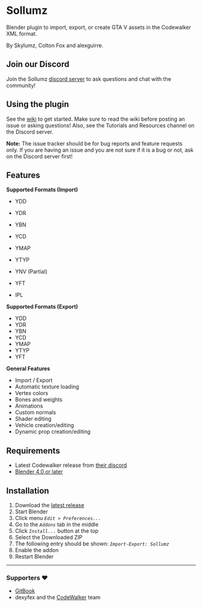 # Sollumz
Blender plugin to import, export, or create GTA V assets in the Codewalker XML format.

By Skylumz, Colton Fox and alexguirre.

## Join our Discord
Join the Sollumz [discord server](https://discord.gg/bZuWBWaQBg) to ask questions and chat with the community!
## Using the plugin
See the [wiki](https://github.com/Skylumz/Sollumz/wiki) to get started. Make sure to read the wiki before posting an issue or asking questions! Also, see the Tutorials and Resources channel on the Discord server.

**Note:** The issue tracker should be for bug reports and feature requests only. If you are having an issue and you are not sure if it is a bug or not, ask on the Discord server first!

## Features ##

**Supported Formats (Import)**
  * YDD
  * YDR
  * YBN
  * YCD
  * YMAP
  * YTYP
  * YNV (Partial)
  * YFT
  
  * IPL
  
**Supported Formats (Export)**
  * YDD
  * YDR
  * YBN
  * YCD
  * YMAP
  * YTYP
  * YFT
  
**General Features**
  * Import / Export
  * Automatic texture loading
  * Vertex colors
  * Bones and weights
  * Animations
  * Custom normals
  * Shader editing
  * Vehicle creation/editing
  * Dynamic prop creation/editing

## Requirements ##
  * Latest Codewalker release from [their discord](https://discord.gg/codewalker)
  * [Blender 4.0 or later](http://www.blender.org/download/)

## Installation ##
  1. Download the [latest release](https://github.com/Skylumz/Sollumz/releases/latest)
  2. Start Blender
  3. Click menu _`Edit > Preferences...`_
  4. Go to the  _`Addons`_ tab in the middle
  5. Click _`Install...`_ button at the top
  6. Select the Downloaded ZIP
  7. The following entry should be shown: _`Import-Export: Sollumz`_
  8. Enable the addon
  9. Restart Blender

---
### Supporters ❤️ ###
- [GitBook](https://www.gitbook.com/)
- dexyfex and the [CodeWalker](https://github.com/dexyfex/CodeWalker) team
